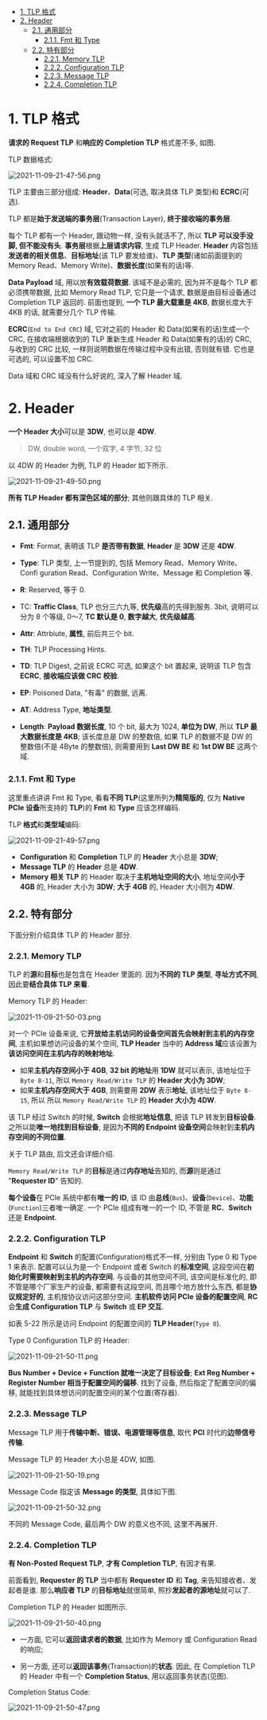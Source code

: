 
<!-- @import "[TOC]" {cmd="toc" depthFrom=1 depthTo=6 orderedList=false} -->

<!-- code_chunk_output -->

- [1. TLP 格式](#1-tlp-格式)
- [2. Header](#2-header)
  - [2.1. 通用部分](#21-通用部分)
    - [2.1.1. Fmt 和 Type](#211-fmt-和-type)
  - [2.2. 特有部分](#22-特有部分)
    - [2.2.1. Memory TLP](#221-memory-tlp)
    - [2.2.2. Configuration TLP](#222-configuration-tlp)
    - [2.2.3. Message TLP](#223-message-tlp)
    - [2.2.4. Completion TLP](#224-completion-tlp)

<!-- /code_chunk_output -->

# 1. TLP 格式

**请求的 Request TLP** 和**响应的 Completion TLP** 格式差不多, 如图.

TLP 数据格式:

![2021-11-09-21-47-56.png](./images/2021-11-09-21-47-56.png)

TLP 主要由三部分组成: **Header**、**Data**(可选, 取决具体 TLP 类型)和 **ECRC**(可选).

TLP 都是**始于发送端的事务层**(Transaction Layer), **终于接收端的事务层**.

每个 TLP 都有一个 Header, 跟动物一样, 没有头就活不了, 所以 **TLP 可以没手没脚, 但不能没有头**. **事务层**根据**上层请求内容**, 生成 TLP Header. **Header** 内容包括**发送者的相关信息**、**目标地址**(该 TLP 要发给谁)、**TLP 类型**(诸如前面提到的 Memory Read、Memory Write)、**数据长度**(如果有的话)等.

**Data Payload** 域, 用以放**有效载荷数据**. 该域不是必需的, 因为并不是每个 TLP 都必须携带数据, 比如 Memory Read TLP, 它只是一个请求, 数据是由目标设备通过 Completion TLP 返回的. 前面也提到, **一个 TLP 最大载重是 4KB**, 数据长度大于 4KB 的话, 就需要分几个 TLP 传输.

**ECRC**(`End to End CRC`) 域, 它对之前的 Header 和 Data(如果有的话)生成一个 CRC, 在接收端根据收到的 TLP 重新生成 Header 和 Data(如果有的话)的 CRC, 与收到的 CRC 比较, 一样则说明数据在传输过程中没有出错, 否则就有错. 它也是可选的, 可以设置不加 CRC.

Data 域和 CRC 域没有什么好说的, 深入了解 Header 域.

# 2. Header

**一个 Header 大小**可以是 **3DW**, 也可以是 **4DW**.

> DW, double word, 一个双字, 4 字节, 32 位

以 4DW 的 Header 为例, TLP 的 Header 如下所示.

![2021-11-09-21-49-50.png](./images/2021-11-09-21-49-50.png)

**所有 TLP Header 都有深色区域的部分**; 其他则跟具体的 TLP 相关.

## 2.1. 通用部分

* **Fmt**: Format, 表明该 TLP **是否带有数据**, **Header** 是 **3DW** 还是 **4DW**.

* **Type**: TLP 类型, 上一节提到的, 包括 Memory Read、Memory Write、Confi guration Read、Configuration Write、Message 和 Completion 等.

* **R**: Reserved, 等于 0.

* TC: **Traffic Class**, TLP 也分三六九等, **优先级**高的先得到服务. 3bit, 说明可以分为 8 个等级, 0～7, **TC 默认是 0**, **数字越大**, **优先级越高**.

* **Attr**: Attrbiute, **属性**, 前后共三个 bit.

* **TH**: TLP Processing Hints.

* **TD**: TLP Digest, 之前说 ECRC 可选, 如果这个 bit 置起来, 说明该 TLP 包含 **ECRC**, **接收端应该做 CRC 校验**.

* **EP**: Poisoned Data, "有毒" 的数据, 远离.

* **AT**: Address Type, **地址类型**.

* **Length**: **Payload 数据长度**, 10 个 bit, 最大为 1024, **单位为 DW**, 所以 **TLP 最大数据长度是 4KB**; 该长度总是 DW 的整数倍, 如果 TLP 的数据不是 DW 的整数倍(不是 4Byte 的整数倍), 则需要用到 **Last DW BE** 和 **1st DW BE** 这两个域.

### 2.1.1. Fmt 和 Type

这里重点讲讲 Fmt 和 Type, 看看**不同 TLP**(这里所列为**精简版的**, 仅为 **Native PCIe 设备**所支持的 **TLP**)的 **Fmt** 和 **Type** 应该怎样编码.

TLP **格式**和**类型域**编码:

![2021-11-09-21-49-57.png](./images/2021-11-09-21-49-57.png)

* **Configuration** 和 **Completion** TLP 的 **Header** 大小总是 **3DW**;
* **Message TLP** 的 **Header** 总是 **4DW**.
* **Memory 相关 TLP** 的 Header 取决于**主机地址空间的大小**, 地址空间**小于 4GB** 的, Header 大小为 **3DW**; **大于 4GB** 的, Header 大小则为 **4DW**.

## 2.2. 特有部分

下面分别介绍具体 TLP 的 Header 部分.

### 2.2.1. Memory TLP

TLP 的**源**和**目标**也是包含在 Header 里面的. 因为**不同的 TLP 类型**, **寻址方式不同**, 因此要**结合具体 TLP 来看**.

Memory TLP 的 Header:

![2021-11-09-21-50-03.png](./images/2021-11-09-21-50-03.png)

对一个 PCIe 设备来说, 它**开放给主机访问的设备空间首先会映射到主机的内存空间**, 主机如果想访问设备的某个空间, **TLP Header** 当中的 **Address 域**应该设置为**该访问空间在主机内存的映射地址**.

* 如果**主机内存空间小于 4GB**, **32 bit 的地址**用 **1DW** 就可以表示, 该地址位于 `Byte 8-11`, 所以 `Memory Read/Write TLP` 的 **Header 大小为 3DW**;
* 如果**主机内存空间大于 4GB**, 则需要用 **2DW** 表示**地址**, 该地址位于 `Byte 8-15`, 所以 所以 `Memory Read/Write TLP` 的 **Header 大小为 4DW**.

该 TLP 经过 Switch 的时候, **Switch** 会根据**地址信息**, 把该 TLP 转发到**目标设备**. 之所以能**唯一地找到目标设备**, 是因为**不同的 Endpoint 设备空间**会映射到**主机内存空间的不同位置**.

关于 TLP 路由, 后文还会详细介绍.

`Memory Read/Write TLP` 的**目标**是通过**内存地址**告知的, 而**源**则是通过 "**Requester ID**" 告知的.

**每个设备**在 PCIe 系统中都有**唯一的 ID**, 该 ID 由**总线**(`Bus`)、**设备**(`Device`)、**功能**(`Function`)三者唯一确定. 一个 PCIe 组成有唯一的一个 ID, 不管是 **RC**、**Switch** 还是 **Endpoint**.

### 2.2.2. Configuration TLP

**Endpoint** 和 **Switch** 的配置(Configuration)格式不一样, 分别由 Type 0 和 Type 1 来表示. 配置可以认为是一个 Endpoint 或者 Switch 的**标准空间**, 这段空间在**初始化时需要映射到主机的内存空间**. 与设备的其他空间不同, 该空间是标准化的, 即不管是哪个厂家生产的设备, 都需要有这段空间, 而且哪个地方放什么东西, 都是**协议规定好的**, 主机按协议访问这部分空间. **主机软件访问 PCIe 设备的配置空间**, **RC** 会**生成 Configuration TLP** 与 **Switch** 或 **EP 交互**.

如表 5-22 所示是访问 Endpoint 的配置空间的 **TLP Header**(`Type 0`).

Type 0 Configuration TLP 的 Header:

![2021-11-09-21-50-11.png](./images/2021-11-09-21-50-11.png)

**Bus Number + Device + Function 就唯一决定了目标设备**; **Ext Reg Number + Register Number 相当于配置空间的偏移**. 找到了设备, 然后指定了配置空间的偏移, 就能找到具体想访问的配置空间的某个位置(寄存器).

### 2.2.3. Message TLP

Message TLP 用于**传输中断、错误、电源管理等信息**, 取代 **PCI** 时代的**边带信号传输**.

Message TLP 的 Header 大小总是 4DW, 如图.

![2021-11-09-21-50-19.png](./images/2021-11-09-21-50-19.png)

Message Code 指定该 **Message 的类型**, 具体如下图.

![2021-11-09-21-50-32.png](./images/2021-11-09-21-50-32.png)

不同的 Message Code, 最后两个 DW 的意义也不同, 这里不再展开.

### 2.2.4. Completion TLP

**有 Non-Posted Request TLP**, **才有 Completion TLP**, 有因才有果.

前面看到, **Requester 的 TLP** 当中都有 **Requester ID** 和 **Tag**, 来告知接收者、发起者是谁. 那么**响应者 TLP** 的**目标地址**就很简单, 照抄**发起者的源地址**就可以了.

Completion TLP 的 Header 如图所示.

![2021-11-09-21-50-40.png](./images/2021-11-09-21-50-40.png)

* 一方面, 它可以**返回请求者的数据**, 比如作为 Memory 或 Configuration Read 的响应;

* 另一方面, 还可以**返回该事务**(Transaction)的**状态**. 因此, 在 Completion TLP 的 Header 中有一个 **Completion Status**, 用以返回事务状态(见图).

Completion Status Code:

![2021-11-09-21-50-47.png](./images/2021-11-09-21-50-47.png)
